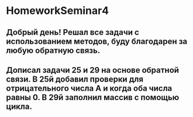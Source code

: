 # HomeworkSeminar4

## Добрый день! Решал все задачи с использованием методов, буду благодарен за любую обратную связь.
## Дописал задачи 25 и 29 на основе обратной связи. В 25й добавил проверки для отрицательного числа A и когда оба числа равны 0. В 29й заполнил массив с помощью цикла.

